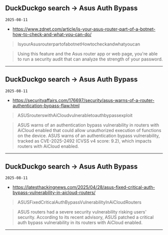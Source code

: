 ## DuckDuckgo search -> Asus Auth Bypass
`2025-08-11`

* https://www.zdnet.com/article/is-your-asus-router-part-of-a-botnet-how-to-check-and-what-you-can-do/

<blockquote>
 IsyourAsusrouterpartofabotnetHowtocheckandwhatyoucan
</blockquote>
<blockquote>
Using this feature and the Asus router app or web page, you're able to run a security audit that can analyze the strength of your password.
</blockquote>

---

## DuckDuckgo search -> Asus Auth Bypass
`2025-08-11`

* https://securityaffairs.com/176697/security/asus-warns-of-a-router-authentication-bypass-flaw.html

<blockquote>
 ASUSrouterswithAiCloudvulnerabletoauthbypassexploit
</blockquote>
<blockquote>
ASUS warns of an authentication bypass vulnerability in routers with AiCloud enabled that could allow unauthorized execution of functions on the device. ASUS warns of an authentication bypass vulnerability, tracked as CVE-2025-2492 (CVSS v4 score: 9.2), which impacts routers with AiCloud enabled.
</blockquote>

---

## DuckDuckgo search -> Asus Auth Bypass
`2025-08-11`

* https://latesthackingnews.com/2025/04/28/asus-fixed-critical-auth-bypass-vulnerability-in-aicloud-routers/

<blockquote>
 ASUSFixedCriticalAuthBypassVulnerabilityInAiCloudRouters
</blockquote>
<blockquote>
ASUS routers had a severe security vulnerability risking users' security. According to its recent advisory, ASUS patched a critical auth bypass vulnerability in its routers with AiCloud enabled.
</blockquote>

---

